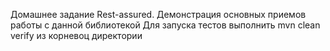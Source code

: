 Домашнее задание Rest-assured. Демонстрация основных приемов работы с данной библиотекой
Для запуска тестов выполнить mvn clean verify из корневоц директории